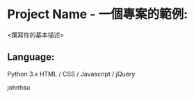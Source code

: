 # Project Name - 一個專案的範例:
<撰寫你的基本描述>
## Language:
Python 3.x
HTML / CSS / Javascript / jQuery

johnhsu
